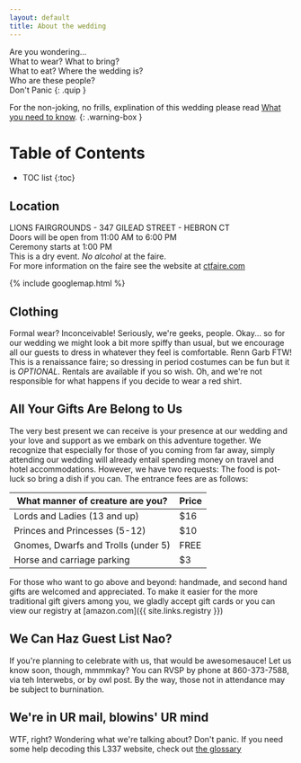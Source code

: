 ```yaml
--- 
layout: default
title: About the wedding
--- 
```

Are you wondering...  
What to wear? What to bring?  
What to eat? Where the wedding is?  
Who are these people?  
Don't Panic
{: .quip }

For the non-joking, no frills, explination of this wedding please read
[What you need to know](/needtoknow.html).
{: .warning-box }

# Table of Contents

* TOC list
{:toc}

## Location
LIONS FAIRGROUNDS - 347 GILEAD STREET - HEBRON CT  
Doors will be open from 11:00 AM to 6:00 PM  
Ceremony starts at 1:00 PM  
This is a dry event. *No alcohol* at the faire.  
For more information on the faire see the website at
[ctfaire.com](http://ctfaire.com)

{% include googlemap.html %}

## Clothing
Formal wear? Inconceivable! Seriously, we're geeks, people. Okay... so for our
wedding we might look a bit more spiffy than usual, but we encourage all our
guests to dress in whatever they feel is comfortable. Renn Garb FTW! This is a
renaissance faire; so dressing in period costumes can be fun but it is
_OPTIONAL_. Rentals are available if you so wish. Oh, and we're not responsible
for what happens if you decide to wear a red shirt.

## All Your Gifts Are Belong to Us
The very best present we can receive is your presence at our wedding and your
love and support as we embark on this adventure together. We recognize that
especially for those of you coming from far away, simply attending our wedding
will already entail spending money on travel and hotel accommodations. However,
we have two requests: The food is pot-luck so bring a dish if you can. The
entrance fees are as follows:

What manner of creature are you?    | Price |
------------------------------------|-------|
Lords and Ladies (13 and up)        | $16   |
Princes and Princesses (5-12)       | $10   |
Gnomes, Dwarfs and Trolls (under 5) | FREE  |
Horse and carriage parking          | $3    |

For those who want to go above and beyond: handmade, and second hand gifts are
welcomed and appreciated. To make it easier for the more traditional gift
givers among you, we gladly accept gift cards or you can view our registry at
[amazon.com]({{ site.links.registry }})

## We Can Haz Guest List Nao?
If you're planning to celebrate with us, that would be awesomesauce! Let us
know soon, though, mmmmkay? You can RVSP by phone at 860-373-7588, via teh
Interwebs, or by owl post. By the way, those not in attendance may be subject
to burnination.

## We're in UR mail, blowins' UR mind
WTF, right? Wondering what we're talking about? Don't panic. If you need some
help decoding this L337 website, check out [the glossary](/glossary.html)

